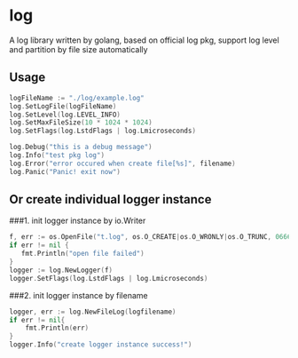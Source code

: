 # log
A log library written by golang, based on official log pkg, support log level and partition by file size automatically

## Usage
```go
logFileName := "./log/example.log"
log.SetLogFile(logFileName)
log.SetLevel(log.LEVEL_INFO)
log.SetMaxFileSize(10 * 1024 * 1024)
log.SetFlags(log.LstdFlags | log.Lmicroseconds)

log.Debug("this is a debug message")
log.Info("test pkg log")
log.Error("error occured when create file[%s]", filename)
log.Panic("Panic! exit now")
```

Or create individual logger instance
------
###1. init logger instance by io.Writer
```go
f, err := os.OpenFile("t.log", os.O_CREATE|os.O_WRONLY|os.O_TRUNC, 0666)
if err != nil {
   fmt.Println("open file failed")
}
logger := log.NewLogger(f)
logger.SetFlags(log.LstdFlags | log.Lmicroseconds)
```
###2. init logger instance by filename
```go
logger, err := log.NewFileLog(logfilename)
if err != nil{
    fmt.Println(err)
}
logger.Info("create logger instance success!")
```
